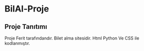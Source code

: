 # BilAl-Proje

## Proje Tanıtımı

Proje Ferit tarafındandır. Bilet alma sitesidir. Html Python Ve CSS ile kodlanmıştır.
